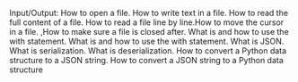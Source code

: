 Input/Output:  How to open a file. How to write text in a file. How to read the full content of a file. How to read a file line by line.How to move the cursor in a file. ,How to make sure a file is closed after. What is and how to use the with statement. What is and how to use the with statement. What is JSON. What is serialization. What is deserialization. How to convert a Python data structure to a JSON string. How to convert a JSON string to a Python data structure
